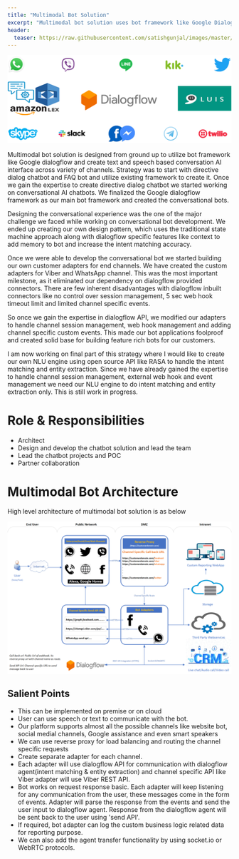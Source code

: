 ```yaml
---
title: "Multimodal Bot Solution"
excerpt: "Multimodal bot solution uses bot framework like Google Dialogflow and custom designed adapters to publish bot across variety of channels"
header:
  teaser: https://raw.githubusercontent.com/satishgunjal/images/master/Multimodal_Bot_Solution_Header.png
---
```


![Multimodal_Bot_Solution_Header](https://raw.githubusercontent.com/satishgunjal/images/master/Multimodal_Bot_Solution_Header.png)


Multimodal bot solution is designed from ground up to utilize bot framework like Google dialogflow and create text and speech based conversation AI interface across variety of channels. Strategy was to start with directive dialog chatbot and FAQ bot and utilize existing framework to create it. Once we gain the expertise to create directive dialog chatbot we started working on conversational AI chatbots. We finalized the Google dialogflow framework as our main bot framework and created the conversational bots.

Designing the conversational experience was the one of the major challenge we faced while working on conversational bot development. We ended up creating our own design pattern, which uses the traditional state machine approach along with dialogflow specific features like context to add memory to bot and increase the intent matching accuracy.

Once we were able to develop the conversational bot we started building our own customer adapters for end channels. We have created the custom adapters for Viber and WhatsApp channel. This was the most important milestone, as it eliminated our dependency on dialogflow provided connectors. There are few inherent disadvantages with dialogflow inbuilt  connectors like no control over session management, 5 sec web hook timeout limit and limited channel specific events.

So once we gain the expertise in dialogflow API, we modified our adapters to handle channel session management, web hook management and adding channel specific custom events.
This made our bot applications foolproof and created solid base for building feature rich bots for our customers. 

I am now working on final part of this strategy where I would like to create our own NLU engine using open source API like RASA to handle the intent matching and entity extraction. Since we have already gained the expertise to handle channel session management, external web hook and event management we need our NLU engine to do intent matching and entity extraction only. This is still work in progress.

# Role & Responsibilities
* Architect
* Design and develop the chatbot solution and lead the team
* Lead the chatbot projects and POC
* Partner collaboration

# Multimodal Bot Architecture
High level architecture of multimodal bot solution is as below

![Multimodal_Bot_Solution_Architecture](https://raw.githubusercontent.com/satishgunjal/images/master/Multimodal_Bot_Solution_Architecture.png)

## Salient Points 
* This can be implemented on premise or on cloud
* User can use speech or text to communicate with the bot.
* Our platform supports almost all the possible channels like website bot, social medial channels, Google assistance and even smart speakers
* We can use reverse proxy for load balancing and routing the channel specific requests
* Create separate adapter for each channel.
* Each adapter will use dialogflow API for communication with dialogflow agent(intent matching & entity extraction) and channel specific API like Viber adapter will use Viber REST API.
* Bot works on request response basic. Each adapter will keep listening for any communication from the user, these messages come in the form of events. Adapter will parse the response from the events and send the user input to dialogflow agent. Response from the dialogflow agent will be sent back to the user using 'send API'. 
* If required, bot adapter can log the custom business logic related data for reporting purpose. 
* We can also add the agent transfer functionality by using socket.io or WebRTC protocols.
